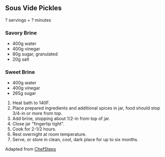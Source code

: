 ## Sous Vide Pickles

? servings = ? minutes

### Savory Brine

* 400g water
* 400g vinegar
* 80g sugar, granulated
* 20g salt

### Sweet Brine

* 400g water
* 400g vinegar
* 265g sugar

1. Heat bath to 140F.
2. Place prepared ingredients and additional spices in jar, food should stop 3/4-in or more from top.
3. Add brine, stopping about 1/2-in from top of jar.
4. Close jar "fingertip tight".
5. Cook for 2-1/2 hours.
6. Rest overnight at room temperature.
7. Serve, or store in clean, cool, dark place for up to six months.

Adapted from [ChefSteps](https://www.chefsteps.com/activities/make-crisp-flavor-packed-pickles-on-the-quick)
